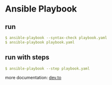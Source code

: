 # Ansible Playbook

## run 
```yml
$ ansible-playbook --syntax-check playbook.yaml
$ ansible-playbook playbook.yaml

```
## run with steps
```yml
$ ansible-playbook --step playbook.yaml

```
more documentation: [dev.to](https://dev.to/danielcristho/server-management-using-ansible-tool-4dl1)
